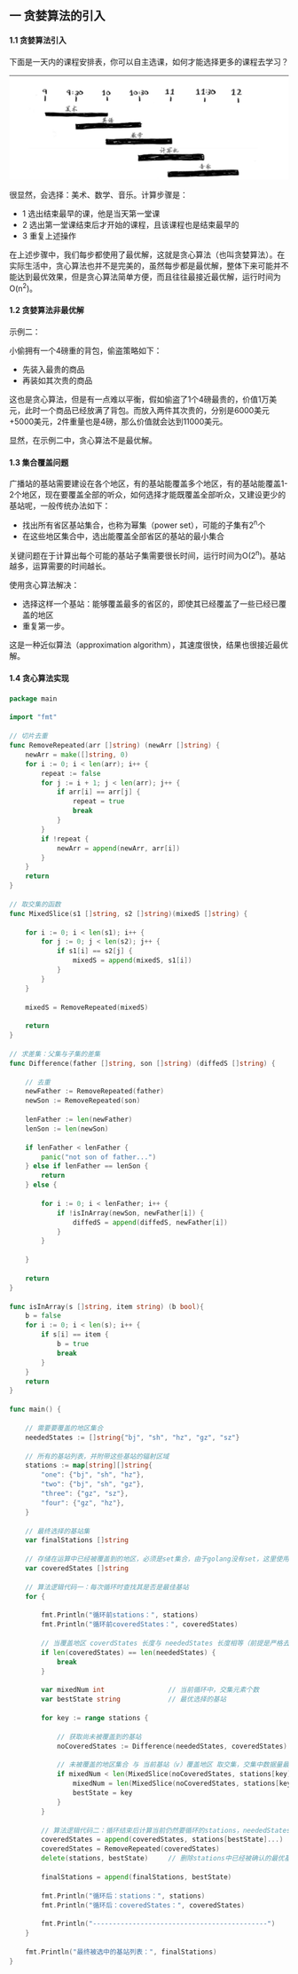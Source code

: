 ## 一 贪婪算法的引入

#### 1.1 贪婪算法引入

下面是一天内的课程安排表，你可以自主选课，如何才能选择更多的课程去学习？  

![](../images/algorithm/09-01.png)  

很显然，会选择：美术、数学、音乐。计算步骤是：
- 1 选出结束最早的课，他是当天第一堂课
- 2 选出第一堂课结束后才开始的课程，且该课程也是结束最早的
- 3 重复上述操作

在上述步骤中，我们每步都使用了最优解，这就是贪心算法（也叫贪婪算法）。在实际生活中，贪心算法也并不是完美的，虽然每步都是最优解，整体下来可能并不能达到最优效果，但是贪心算法简单方便，而且往往最接近最优解，运行时间为O(n<sup>2</sup>)。  

#### 1.2 贪婪算法非最优解

示例二：  

小偷拥有一个4磅重的背包，偷盗策略如下：
- 先装入最贵的商品
- 再装如其次贵的商品

这也是贪心算法，但是有一点难以平衡，假如偷盗了1个4磅最贵的，价值1万美元，此时一个商品已经放满了背包。而放入两件其次贵的，分别是6000美元+5000美元，2件重量也是4磅，那么价值就会达到11000美元。  

显然，在示例二中，贪心算法不是最优解。  

#### 1.3 集合覆盖问题

广播站的基站需要建设在各个地区，有的基站能覆盖多个地区，有的基站能覆盖1-2个地区，现在要覆盖全部的听众，如何选择才能既覆盖全部听众，又建设更少的基站呢，一般传统办法如下：
- 找出所有省区基站集合，也称为幂集（power set），可能的子集有2<sup>n</sup>个
- 在这些地区集合中，选出能覆盖全部省区的基站的最小集合

关键问题在于计算出每个可能的基站子集需要很长时间，运行时间为O(2<sup>n</sup>)。基站越多，运算需要的时间越长。  

使用贪心算法解决：
- 选择这样一个基站：能够覆盖最多的省区的，即使其已经覆盖了一些已经已覆盖的地区
- 重复第一步。  

这是一种近似算法（approximation algorithm），其速度很快，结果也很接近最优解。  

#### 1.4 贪心算法实现

```go
package main

import "fmt"

// 切片去重
func RemoveRepeated(arr []string) (newArr []string) {
	newArr = make([]string, 0)
	for i := 0; i < len(arr); i++ {
		repeat := false
		for j := i + 1; j < len(arr); j++ {
			if arr[i] == arr[j] {
				repeat = true
				break
			}
		}
		if !repeat {
			newArr = append(newArr, arr[i])
		}
	}
	return
}

// 取交集的函数
func MixedSlice(s1 []string, s2 []string)(mixedS []string) {

	for i := 0; i < len(s1); i++ {
		for j := 0; j < len(s2); j++ {
			if s1[i] == s2[j] {
				mixedS = append(mixedS, s1[i])
			}
		}
	}

	mixedS = RemoveRepeated(mixedS)

	return
}

// 求差集：父集与子集的差集
func Difference(father []string, son []string) (diffedS []string) {

	// 去重
	newFather := RemoveRepeated(father)
	newSon := RemoveRepeated(son)

	lenFather := len(newFather)
	lenSon := len(newSon)

	if lenFather < lenFather {
		panic("not son of father...")
	} else if lenFather == lenSon {
		return
	} else {

		for i := 0; i < lenFather; i++ {
			if !isInArray(newSon, newFather[i]) {
				diffedS = append(diffedS, newFather[i])
			}
		}

	}

	return
}

func isInArray(s []string, item string) (b bool){
	b = false
	for i := 0; i < len(s); i++ {
		if s[i] == item {
			b = true
			break
		}
	}
	return
}

func main() {

	// 需要要覆盖的地区集合
	neededStates := []string{"bj", "sh", "hz", "gz", "sz"}

	// 所有的基站列表，并附带这些基站的辐射区域
	stations := map[string][]string{
		"one": {"bj", "sh", "hz"},
		"two": {"bj", "sh", "gz"},
		"three": {"gz", "sz"},
		"four": {"gz", "hz"},
	}

	// 最终选择的基站集
	var finalStations []string

	// 存储在运算中已经被覆盖到的地区，必须是set集合，由于golang没有set，这里使用了切片，并且做了去重处理
	var coveredStates []string

	// 算法逻辑代码一：每次循环时查找其是否是最佳基站
	for {

		fmt.Println("循环前stations：", stations)
		fmt.Println("循环前coveredStates：", coveredStates)

		// 当覆盖地区 coverdStates 长度与 neededStates 长度相等（前提是严格去重）
		if len(coveredStates) == len(neededStates) {
			break
		}

		var mixedNum int				// 当前循环中，交集元素个数
		var bestState string			// 最优选择的基站

		for key := range stations {

			// 获取尚未被覆盖到的基站
			noCoveredStates := Difference(neededStates, coveredStates)

			// 未被覆盖的地区集合 与 当前基站（v）覆盖地区 取交集，交集中数据量最多的，就是最优基站
			if mixedNum < len(MixedSlice(noCoveredStates, stations[key])) {
				mixedNum = len(MixedSlice(noCoveredStates, stations[key]))
				bestState = key
			}
		}

		// 算法逻辑代码二：循环结束后计算当前仍然要循环的stations，neededStates
		coveredStates = append(coveredStates, stations[bestState]...)
		coveredStates = RemoveRepeated(coveredStates)
		delete(stations, bestState)		// 删除stations中已经被确认的最优基站

		finalStations = append(finalStations, bestState)

		fmt.Println("循环后：stations：", stations)
		fmt.Println("循环后：coveredStates：", coveredStates)

		fmt.Println("--------------------------------------------")
	}

	fmt.Println("最终被选中的基站列表：", finalStations)
}
```







